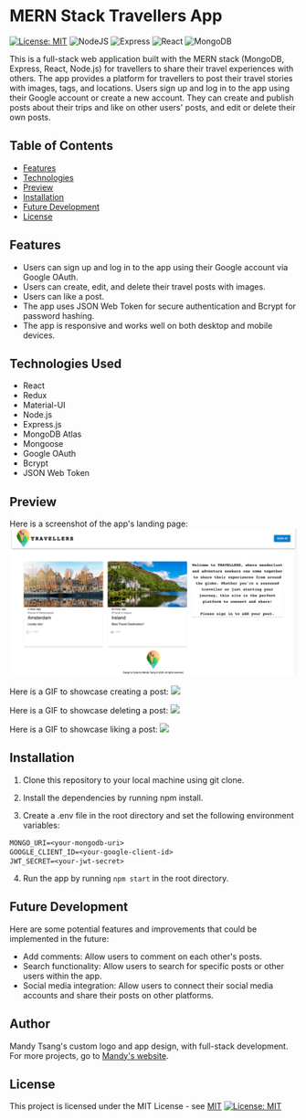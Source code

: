 # MERN Stack Travellers App
[![License: MIT](https://img.shields.io/badge/License-MIT-yellow.svg)](https://opensource.org/licenses/MIT)
![NodeJS](https://img.shields.io/badge/node.js-6DA55F?style=for-the-badge&logo=node.js&logoColor=white)
![Express](https://img.shields.io/badge/Express.js-404D59?style=for-the-badge)
![React](https://img.shields.io/badge/React-20232A?style=for-the-badge&logo=react&logoColor=61DAFB)
![MongoDB](https://img.shields.io/badge/MongoDB-4EA94B?style=for-the-badge&logo=mongodb&logoColor=white)

This is a full-stack web application built with the MERN stack (MongoDB, Express, React, Node.js) for travellers to share their travel experiences with others. The app provides a platform for travellers to post their travel stories with images, tags, and locations. Users sign up and log in to the app using their Google account or create a new account. They can create and publish posts about their trips and like on other users' posts, and edit or delete their own posts.


## Table of Contents

- [Features](#features)
- [Technologies](#technologies-used)
- [Preview](#preview)
- [Installation](#installation)
- [Future Development](#future-development)
- [License](#license)


## Features

- Users can sign up and log in to the app using their Google account via Google OAuth.
- Users can create, edit, and delete their travel posts with images.
- Users can like a post.
- The app uses JSON Web Token for secure authentication and Bcrypt for password hashing.
- The app is responsive and works well on both desktop and mobile devices.


## Technologies Used

- React
- Redux
- Material-UI
- Node.js
- Express.js
- MongoDB Atlas
- Mongoose
- Google OAuth
- Bcrypt
- JSON Web Token


## Preview

Here is a screenshot of the app's landing page:
<img src="./client/src/assets/images/travellers-landing-page.png">

Here is a GIF to showcase creating a post:
<img src="./client/src/assets/images/create-post.gif">

Here is a GIF to showcase deleting a post:
<img src="./client/src/assets/images/delete-post.gif">

Here is a GIF to showcase liking a post:
<img src="./client/src/assets/images/like-post.gif">


## Installation

1. Clone this repository to your local machine using git clone.

2. Install the dependencies by running npm install.

3. Create a .env file in the root directory and set the following environment variables:
```
MONGO_URI=<your-mongodb-uri>
GOOGLE_CLIENT_ID=<your-google-client-id>
JWT_SECRET=<your-jwt-secret>
```

4. Run the app by running `npm start` in the root directory.


## Future Development

Here are some potential features and improvements that could be implemented in the future:
- Add comments: Allow users to comment on each other's posts.
- Search functionality: Allow users to search for specific posts or other users within the app.
- Social media integration: Allow users to connect their social media accounts and share their posts on other platforms.


## Author

Mandy Tsang's custom logo and app design, with full-stack development. For more projects, go to [Mandy's website](https://mandytsang.com).


## License

This project is licensed under the MIT License - see [MIT](https://opensource.org/licenses/MIT)
[![License: MIT](https://img.shields.io/badge/License-MIT-yellow.svg)](https://opensource.org/licenses/MIT)

